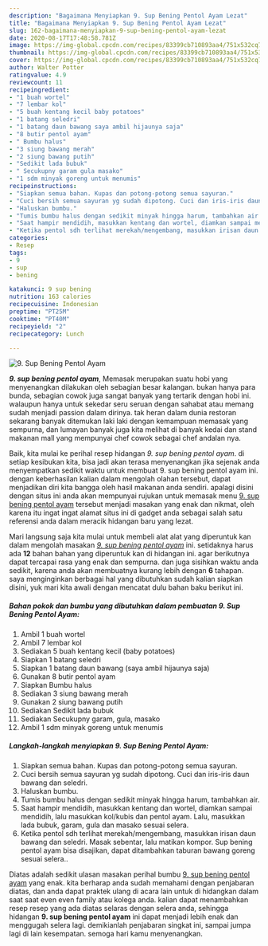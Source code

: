 ```yaml
---
description: "Bagaimana Menyiapkan 9. Sup Bening Pentol Ayam Lezat"
title: "Bagaimana Menyiapkan 9. Sup Bening Pentol Ayam Lezat"
slug: 162-bagaimana-menyiapkan-9-sup-bening-pentol-ayam-lezat
date: 2020-08-17T17:48:58.781Z
image: https://img-global.cpcdn.com/recipes/83399cb710893aa4/751x532cq70/9-sup-bening-pentol-ayam-foto-resep-utama.jpg
thumbnail: https://img-global.cpcdn.com/recipes/83399cb710893aa4/751x532cq70/9-sup-bening-pentol-ayam-foto-resep-utama.jpg
cover: https://img-global.cpcdn.com/recipes/83399cb710893aa4/751x532cq70/9-sup-bening-pentol-ayam-foto-resep-utama.jpg
author: Walter Potter
ratingvalue: 4.9
reviewcount: 11
recipeingredient:
- "1 buah wortel"
- "7 lembar kol"
- "5 buah kentang kecil baby potatoes"
- "1 batang seledri"
- "1 batang daun bawang saya ambil hijaunya saja"
- "8 butir pentol ayam"
- " Bumbu halus"
- "3 siung bawang merah"
- "2 siung bawang putih"
- "Sedikit lada bubuk"
- " Secukupny garam gula masako"
- "1 sdm minyak goreng untuk menumis"
recipeinstructions:
- "Siapkan semua bahan. Kupas dan potong-potong semua sayuran."
- "Cuci bersih semua sayuran yg sudah dipotong. Cuci dan iris-iris daun bawang dan seledri."
- "Haluskan bumbu."
- "Tumis bumbu halus dengan sedikit minyak hingga harum, tambahkan air."
- "Saat hampir mendidih, masukkan kentang dan wortel, diamkan sampai mendidih, lalu masukkan kol/kubis dan pentol ayam. Lalu, masukkan lada bubuk, garam, gula dan masako sesuai selera."
- "Ketika pentol sdh terlihat merekah/mengembang, masukkan irisan daun bawang dan seledri. Masak sebentar, lalu matikan kompor. Sup bening pentol ayam bisa disajikan, dapat ditambahkan taburan bawang goreng sesuai selera.."
categories:
- Resep
tags:
- 9
- sup
- bening

katakunci: 9 sup bening 
nutrition: 163 calories
recipecuisine: Indonesian
preptime: "PT25M"
cooktime: "PT40M"
recipeyield: "2"
recipecategory: Lunch

---
```



![9. Sup Bening Pentol Ayam](https://img-global.cpcdn.com/recipes/83399cb710893aa4/751x532cq70/9-sup-bening-pentol-ayam-foto-resep-utama.jpg)

<b><i>9. sup bening pentol ayam</i></b>, Memasak merupakan suatu hobi yang menyenangkan dilakukan oleh sebagian besar kalangan. bukan hanya para bunda, sebagian cowok juga sangat banyak yang tertarik dengan hobi ini. walaupun hanya untuk sekedar seru seruan dengan sahabat atau memang sudah menjadi passion dalam dirinya. tak heran dalam dunia restoran sekarang banyak ditemukan laki laki dengan kemampuan memasak yang sempurna, dan lumayan banyak juga kita melihat di banyak kedai dan stand makanan mall yang mempunyai chef cowok sebagai chef andalan nya.



Baik, kita mulai ke perihal resep hidangan <i>9. sup bening pentol ayam</i>. di setiap kesibukan kita, bisa jadi akan terasa menyenangkan jika sejenak anda menyempatkan sedikit waktu untuk membuat 9. sup bening pentol ayam ini. dengan keberhasilan kalian dalam mengolah olahan tersebut, dapat menjadikan diri kita bangga oleh hasil makanan anda sendiri. apalagi disini dengan situs ini anda akan mempunyai rujukan untuk memasak menu <u>9. sup bening pentol ayam</u> tersebut menjadi masakan yang enak dan nikmat, oleh karena itu ingat ingat alamat situs ini di gadget anda sebagai salah satu referensi anda dalam meracik hidangan baru yang lezat.


Mari langsung saja kita mulai untuk membeli alat alat yang diperuntuk kan dalam mengolah masakan <u><i>9. sup bening pentol ayam</i></u> ini. setidaknya harus ada <b>12</b> bahan bahan yang diperuntuk kan di hidangan ini. agar berikutnya dapat tercapai rasa yang enak dan sempurna. dan juga sisihkan waktu anda sedikit, karena anda akan membuatnya kurang lebih dengan <b>6</b> tahapan. saya menginginkan berbagai hal yang dibutuhkan sudah kalian siapkan disini, yuk mari kita awali dengan mencatat dulu bahan baku berikut ini.

<!--inarticleads1-->

##### Bahan pokok dan bumbu yang dibutuhkan dalam pembuatan 9. Sup Bening Pentol Ayam:

1. Ambil 1 buah wortel
1. Ambil 7 lembar kol
1. Sediakan 5 buah kentang kecil (baby potatoes)
1. Siapkan 1 batang seledri
1. Siapkan 1 batang daun bawang (saya ambil hijaunya saja)
1. Gunakan 8 butir pentol ayam
1. Siapkan  Bumbu halus
1. Sediakan 3 siung bawang merah
1. Gunakan 2 siung bawang putih
1. Sediakan Sedikit lada bubuk
1. Sediakan  Secukupny garam, gula, masako
1. Ambil 1 sdm minyak goreng untuk menumis




<!--inarticleads2-->

##### Langkah-langkah menyiapkan 9. Sup Bening Pentol Ayam:

1. Siapkan semua bahan. Kupas dan potong-potong semua sayuran.
1. Cuci bersih semua sayuran yg sudah dipotong. Cuci dan iris-iris daun bawang dan seledri.
1. Haluskan bumbu.
1. Tumis bumbu halus dengan sedikit minyak hingga harum, tambahkan air.
1. Saat hampir mendidih, masukkan kentang dan wortel, diamkan sampai mendidih, lalu masukkan kol/kubis dan pentol ayam. Lalu, masukkan lada bubuk, garam, gula dan masako sesuai selera.
1. Ketika pentol sdh terlihat merekah/mengembang, masukkan irisan daun bawang dan seledri. Masak sebentar, lalu matikan kompor. Sup bening pentol ayam bisa disajikan, dapat ditambahkan taburan bawang goreng sesuai selera..




Diatas adalah sedikit ulasan masakan perihal bumbu <u>9. sup bening pentol ayam</u> yang enak. kita berharap anda sudah memahami dengan penjabaran diatas, dan anda dapat praktek ulang di acara lain untuk di hidangkan dalam saat saat even even family atau kolega anda. kalian dapat menambahkan resep resep yang ada diatas selaras dengan selera anda, sehingga hidangan <b>9. sup bening pentol ayam</b> ini dapat menjadi lebih enak dan menggugah selera lagi. demikianlah penjabaran singkat ini, sampai jumpa lagi di lain kesempatan. semoga hari kamu menyenangkan.
